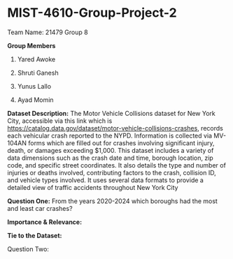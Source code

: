 # MIST-4610-Group-Project-2
Team Name: 21479 Group 8

**Group Members**
1. Yared Awoke

2. Shruti Ganesh

3. Yunus Lallo

4. Ayad Momin

**Dataset Description:**
The Motor Vehicle Collisions dataset for New York City, accessible via this link which is https://catalog.data.gov/dataset/motor-vehicle-collisions-crashes, records each vehicular crash reported to the NYPD. Information is collected via MV-104AN forms which are filled out for crashes involving significant injury, death, or damages exceeding $1,000. This dataset includes a variety of data dimensions such as the crash date and time, borough location, zip code, and specific street coordinates. It also details the type and number of injuries or deaths involved, contributing factors to the crash, collision ID, and vehicle types involved. It uses several data formats to provide a detailed view of traffic accidents throughout New York City

**Question One:** From the years 2020-2024 which boroughs had the most and least car crashes?
   
**Importance & Relevance:**


























**Tie to the Dataset:**













Question Two:

